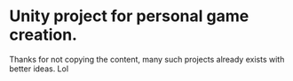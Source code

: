 # Unity project for personal game creation.

Thanks for not copying the content, many such projects already exists with better ideas. Lol 
